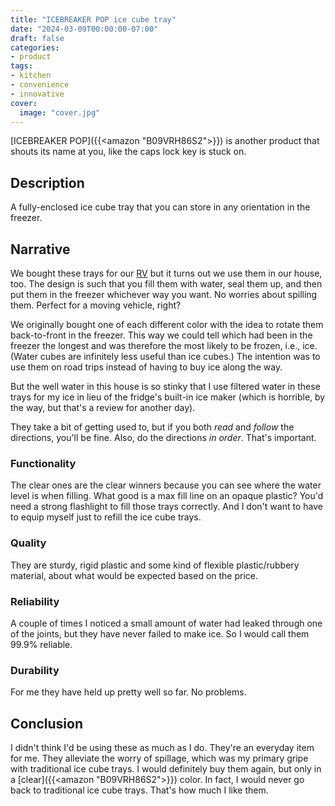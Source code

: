 ```yaml
---
title: "ICEBREAKER POP ice cube tray"
date: "2024-03-09T00:00:00-07:00"
draft: false
categories:
- product
tags:
- kitchen
- convenience
- innovative
cover:
  image: "cover.jpg"
---
```

[ICEBREAKER POP]({{<amazon "B09VRH86S2">}}) is another product that shouts its name at you, like the caps lock key is stuck on.
<!--more-->
## Description

A fully-enclosed ice cube tray that you can store in any orientation in the freezer.

## Narrative

We bought these trays for our [RV](http://rangeline.info) but it turns out we use them in our house, too. The design is such that you fill them with water, seal them up, and then put them in the freezer whichever way you want. No worries about spilling them. Perfect for a moving vehicle, right?

We originally bought one of each different color with the idea to rotate them back-to-front in the freezer. This way we could tell which had been in the freezer the longest and was therefore the most likely to be frozen, i.e., ice. (Water cubes are infinitely less useful than ice cubes.) The intention was to use them on road trips instead of having to buy ice along the way.

But the well water in this house is so stinky that I use filtered water in these trays for my ice in lieu of the fridge's built-in ice maker (which is horrible, by the way, but that's a review for another day).

They take a bit of getting used to, but if you both *read* and *follow* the directions, you'll be fine. Also, do the directions *in order*. That's important.

### Functionality

The clear ones are the clear winners because you can see where the water level is when filling. What good is a max fill line on an opaque plastic? You'd need a strong flashlight to fill those trays correctly. And I don't want to have to equip myself just to refill the ice cube trays.

### Quality

They are sturdy, rigid plastic and some kind of flexible plastic/rubbery material, about what would be expected based on the price.

### Reliability

A couple of times I noticed a small amount of water had leaked through one of the joints, but they have never failed to make ice. So I would call them 99.9% reliable.

### Durability

For me they have held up pretty well so far. No problems.

## Conclusion

I didn't think I'd be using these as much as I do. They're an everyday item for me. They alleviate the worry of spillage, which was my primary gripe with traditional ice cube trays. I would definitely buy them again, but only in a [clear]({{<amazon "B09VRH86S2">}}) color. In fact, I would never go back to traditional ice cube trays. That's how much I like them.